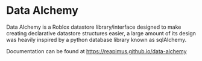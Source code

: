 # Data Alchemy

Data Alchemy is a Roblox datastore library/interface designed to make creating declarative datastore structures easier, a large amount of its design was heavily inspired by a python database library known as sqlAlchemy.

Documentation can be found at https://reapimus.github.io/data-alchemy